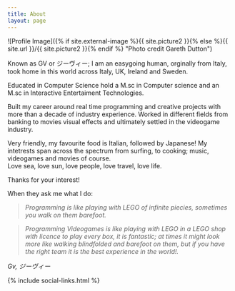 ```yaml
---
title: About
layout: page
---
```

![Profile Image]({% if site.external-image %}{{ site.picture2 }}{% else %}{{ site.url }}/{{ site.picture2 }}{% endif %} "Photo credit Gareth Dutton")


Known as GV or ジーヴィー; I am an easygoing human, orginally from Italy, took home in this world across Italy, UK, Ireland and Sweden.

Educated in Computer Science hold a M.sc in Computer science and an M.sc in Interactive Entertaiment Technologies.

Built my career around real time programming and creative projects with more than a decade of industry experience. Worked in different fields from banking to movies visual effects and ultimately settled in the videogame industry.

Very friendly, my favourite food is Italian, followed by Japanese!
My intetrests span across the spectrum from surfing, to cooking; music, videogames and movies of course.  
Love sea, love sun, love people, love travel, love life.

Thanks for your interest!

When they ask me what I do:  
> *Programming is like playing with LEGO of infinite piecies, sometimes you walk on them barefoot.*

> *Programming Videogames is like playing with LEGO in a LEGO shop with licence to play every box, it is fantastic; at times it might look more like walking blindfolded and barefoot on them, but if you have the right team it is the best experience in the world!.*


*Gv, ジーヴィー*

{% include social-links.html %}
